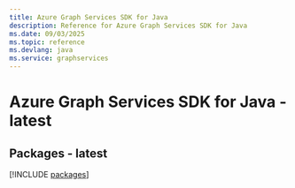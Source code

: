 ```yaml
---
title: Azure Graph Services SDK for Java
description: Reference for Azure Graph Services SDK for Java
ms.date: 09/03/2025
ms.topic: reference
ms.devlang: java
ms.service: graphservices
---
```

# Azure Graph Services SDK for Java - latest
## Packages - latest
[!INCLUDE [packages](graph-services-index.md)]